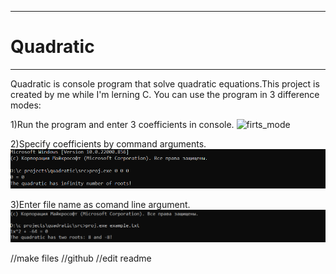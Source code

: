 -----------------------------------------------------
#                Quadratic                          #
-----------------------------------------------------

Quadratic is console program that solve quadratic equations.This project is created by me while I'm lerning C. You can use the program in 3 difference modes:


1)Run the program and enter 3 coefficients in console.
![firts_mode](firts_mode.png)


2)Specify coefficients by command arguments.
![second_mode](second_mode.png)


3)Enter file name as comand line argument.
![third_mode](third_mode.png)

//make files
//github
//edit readme